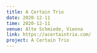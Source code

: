 ```yaml
---
title: A Certain Trio
date: 2020-12-11
time: 2020-12-11
venue: Alte Schmiede, Vienna
link: https://acertaintrio.com/
project: A Certain Trio
---
```



